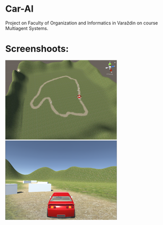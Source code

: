 # Car-AI
Project on Faculty of Organization and Informatics in Varaždin on course Multiagent Systems.

 # Screenshoots:
 <p float="left">
  <img src="https://github.com/filip2893/Car-AI/blob/master/Assets/screenshoots/car_ai_01.PNG" alt="alt text" width="350" height="250">
  <img src="https://github.com/filip2893/Car-AI/blob/master/Assets/screenshoots/car_ai_02.png" alt="alt text" width="350" height="250">
  </p>
